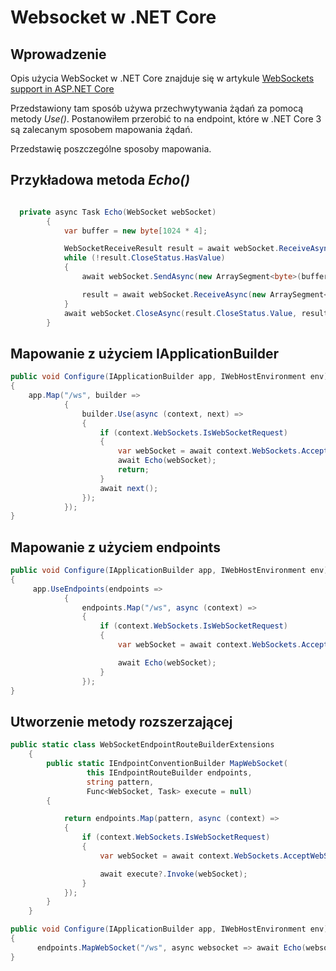 ﻿# Websocket w .NET Core


## Wprowadzenie

Opis użycia WebSocket w .NET Core znajduje się w artykule [WebSockets support in ASP.NET Core](https://docs.microsoft.com/pl-pl/aspnet/core/fundamentals/websockets?view=aspnetcore-3.1)

Przedstawiony tam sposób używa przechwytywania   żądań za pomocą metody *Use()*. Postanowiłem przerobić to na endpoint, które w .NET Core 3 są zalecanym sposobem mapowania żądań.

Przedstawię poszczególne sposoby mapowania.

## Przykładowa metoda *Echo()*

~~~ csharp

  private async Task Echo(WebSocket webSocket)
        {
            var buffer = new byte[1024 * 4];

            WebSocketReceiveResult result = await webSocket.ReceiveAsync(new ArraySegment<byte>(buffer), CancellationToken.None);
            while (!result.CloseStatus.HasValue)
            {
                await webSocket.SendAsync(new ArraySegment<byte>(buffer, 0, result.Count), result.MessageType, result.EndOfMessage, CancellationToken.None);

                result = await webSocket.ReceiveAsync(new ArraySegment<byte>(buffer), CancellationToken.None);
            }
            await webSocket.CloseAsync(result.CloseStatus.Value, result.CloseStatusDescription, CancellationToken.None);
        }
~~~


## Mapowanie z użyciem IApplicationBuilder

~~~ csharp
public void Configure(IApplicationBuilder app, IWebHostEnvironment env)
{
    app.Map("/ws", builder =>
            {
                builder.Use(async (context, next) =>
                {
                    if (context.WebSockets.IsWebSocketRequest)
                    {
                        var webSocket = await context.WebSockets.AcceptWebSocketAsync();
                        await Echo(webSocket);
                        return;
                    }
                    await next();
                });
            });
}
~~~


## Mapowanie z użyciem endpoints

~~~ csharp
public void Configure(IApplicationBuilder app, IWebHostEnvironment env)
{
     app.UseEndpoints(endpoints =>
            {
                endpoints.Map("/ws", async (context) =>
                {
                    if (context.WebSockets.IsWebSocketRequest)
                    {
                        var webSocket = await context.WebSockets.AcceptWebSocketAsync();

                        await Echo(webSocket);
                    }
                });
}
~~~

## Utworzenie metody rozszerzającej

~~~ csharp
public static class WebSocketEndpointRouteBuilderExtensions
    {
        public static IEndpointConventionBuilder MapWebSocket(
                 this IEndpointRouteBuilder endpoints,
                 string pattern,
                 Func<WebSocket, Task> execute = null)
        {

            return endpoints.Map(pattern, async (context) =>
            {
                if (context.WebSockets.IsWebSocketRequest)
                {
                    var webSocket = await context.WebSockets.AcceptWebSocketAsync();

                    await execute?.Invoke(webSocket);
                }
            });
        }
    }
~~~

~~~ csharp
public void Configure(IApplicationBuilder app, IWebHostEnvironment env)
{
      endpoints.MapWebSocket("/ws", async websocket => await Echo(websocket));
}
~~~

